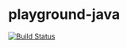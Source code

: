 # playground-java
[![Build Status](https://travis-ci.org/elevenetc/playground-java.svg?branch=master)](https://travis-ci.org/elevenetc/playground-java)
